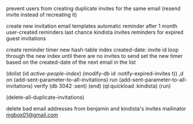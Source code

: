 prevent users from creating duplicate invites for the same email
  (resend invite instead of recreating it)

create new invitation email templates
   automatic reminder after 1 month
   user-created reminders
   last chance kindista invites
   reminders for expired guest invitations

create reminder timer
  new hash-table index
    created-date: invite id
  loop through the new index until there are no invites to send
  set the new timer based on the created-date of the next email in the list

(dolist (id *active-people-index*)
  (modify-db id :notify-expired-invites t))
,d on (add-sent-parameter-to-all-invitations)
run (add-sent-parameter-to-all-invitations)
verify (db 3042 :sent)
(end)
(ql:quickload :kindista)
(run)

(delete-all-duplicate-invitations)

delete bad email addresses from benjamin and kindista's invites
  mailinator
  mgbox01@gmail.com
